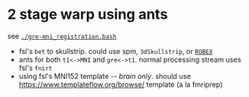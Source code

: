 # 2 stage warp using ants

see [`./gre-mni_registration.bash`](gre-mni_registration.bash)

* fsl's `bet` to skullstrip. could use spm, `3dSkullstrip`, or [`ROBEX`](https://www.nitrc.org/projects/robex)
* ants for both `t1<->MNI`  and `gre<->t1`. normal processing stream uses fsl's `fnirt`
* using fsl's MNI152 template -- *brain only*. should use https://www.templateflow.org/browse/ template (a la fmriprep)
